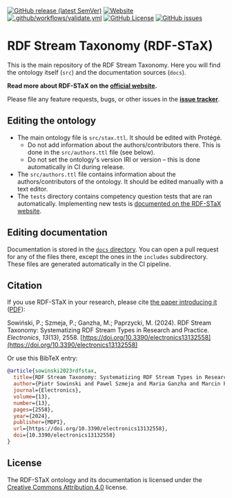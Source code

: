 [![GitHub release (latest SemVer)](https://img.shields.io/github/v/release/RDF-STaX/rdf-stax.github.io?sort=semver)](https://w3id.org/stax/stable) [![Website](https://img.shields.io/website?down_color=red&down_message=offline&up_color=green&up_message=up&url=https%3A%2F%2Fw3id.org%2Fstax)](https://w3id.org/stax) [![.github/workflows/validate.yml](https://github.com/RDF-STaX/rdf-stax.github.io/actions/workflows/validate.yml/badge.svg)](https://github.com/RDF-STaX/rdf-stax.github.io/actions/workflows/validate.yml) [![GitHub License](https://img.shields.io/github/license/RDF-STaX/rdf-stax.github.io)](https://github.com/RDF-STaX/rdf-stax.github.io/blob/main/LICENSE) [![GitHub issues](https://img.shields.io/github/issues/RDF-STaX/rdf-stax.github.io)](https://github.com/RDF-STaX/rdf-stax.github.io/issues)

# RDF Stream Taxonomy (RDF-STaX)

This is the main repository of the RDF Stream Taxonomy. Here you will find the ontology itself (`src`) and the documentation sources (`docs`).

**Read more about RDF-STaX on the [official website](https://w3id.org/stax/).**

Please file any feature requests, bugs, or other issues in the **[issue tracker](https://github.com/RDF-STaX/rdf-stax.github.io/issues)**.

## Editing the ontology

- The main ontology file is `src/stax.ttl`. It should be edited with Protégé.
    - Do not add information about the authors/contributors there. This is done in the `src/authors.ttl` file (see below).
    - Do not set the ontology's version IRI or version – this is done automatically in CI during release.
- The `src/authors.ttl` file contains information about the authors/contributors of the ontology. It should be edited manually with a text editor.
- The `tests` directory contains competency question tests that are ran automatically. Implementing new tests is [documented on the RDF-STaX website](https://w3id.org/stax/dev/contributing#competency-question-tests).

## Editing documentation

Documentation is stored in the [`docs` directory](https://github.com/RDF-STaX/rdf-stax.github.io/tree/main/docs). You can open a pull request for any of the files there, except the ones in the `includes` subdirectory. These files are generated automatically in the CI pipeline.

## Citation

If you use RDF-STaX in your research, please cite [the paper introducing it](https://doi.org/10.3390/electronics13132558) ([PDF](https://www.mdpi.com/2079-9292/13/13/2558/pdf)):

Sowiński, P.; Szmeja, P.; Ganzha, M.; Paprzycki, M. (2024). RDF Stream Taxonomy: Systematizing RDF Stream Types in Research and Practice. _Electronics_, _13_(13), 2558. [https://doi.org/10.3390/electronics13132558](https://doi.org/10.3390/electronics13132558)

Or use this BibTeX entry:

```bibtex
@article{sowinski2023rdfstax,
  title={RDF Stream Taxonomy: Systematizing RDF Stream Types in Research and Practice}, 
  author={Piotr Sowinski and Pawel Szmeja and Maria Ganzha and Marcin Paprzycki},
  journal={Electronics},
  volume={13},
  number={13},
  pages={2558},
  year={2024},
  publisher={MDPI},
  url={https://doi.org/10.3390/electronics13132558},
  doi={10.3390/electronics13132558}
}
```

## License

The RDF-STaX ontology and its documentation is licensed under the [Creative Commons Attribution 4.0](https://creativecommons.org/licenses/by/4.0/) license.
